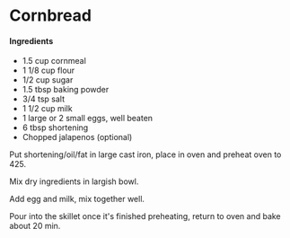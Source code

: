 # Cornbread

#### Ingredients

- 1.5 cup cornmeal
- 1 1/8 cup flour
- 1/2 cup sugar
- 1.5 tbsp baking powder
- 3/4 tsp salt
- 1 1/2 cup milk
- 1 large or 2 small eggs, well beaten
- 6 tbsp shortening
- Chopped jalapenos (optional)

Put shortening/oil/fat in large cast iron, place in oven and preheat oven to 425.

Mix dry ingredients in largish bowl.

Add egg and milk, mix together well.

Pour into the skillet once it's finished preheating, return to oven and bake about 20 min.